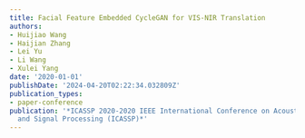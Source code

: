```yaml
---
title: Facial Feature Embedded CycleGAN for VIS-NIR Translation
authors:
- Huijiao Wang
- Haijian Zhang
- Lei Yu
- Li Wang
- Xulei Yang
date: '2020-01-01'
publishDate: '2024-04-20T02:22:34.032809Z'
publication_types:
- paper-conference
publication: '*ICASSP 2020-2020 IEEE International Conference on Acoustics, Speech
  and Signal Processing (ICASSP)*'
---
```

